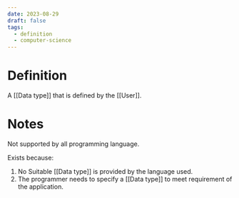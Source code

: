 ```yaml
---
date: 2023-08-29
draft: false
tags:
  - definition
  - computer-science 
---
```

# Definition

A [[Data type]] that is defined by the [[User]].

# Notes

Not supported by all programming language.

Exists because:
1. No Suitable [[Data type]] is provided by the language used.
2. The programmer needs to specify a [[Data type]] to meet requirement of the application.